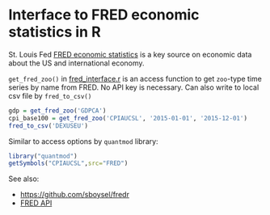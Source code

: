 Interface to FRED economic statistics in R 
==========================================

St. Louis Fed [FRED economic statistics](https://research.stlouisfed.org/fred2/) is a key source on economic data about the US and international economy. 

```get_fred_zoo()``` in [fred_interface.r](fred_interface.r) is an access function to get ```zoo```-type time series by name from FRED. No API key is necessary. Can also write to local csv file by ```fred_to_csv()```

```R
gdp = get_fred_zoo('GDPCA')
cpi_base100 = get_fred_zoo('CPIAUCSL', '2015-01-01', '2015-12-01')
fred_to_csv('DEXUSEU')
```

Similar to access options by ```quantmod``` library:
```R
library("quantmod")
getSymbols("CPIAUCSL",src="FRED")
```

See also:
 - <https://github.com/sboysel/fredr>
 - [FRED API](https://research.stlouisfed.org/docs/api/fred/)
